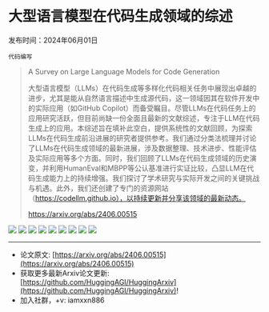 # 大型语言模型在代码生成领域的综述
发布时间：2024年06月01日

`代码编写`
> A Survey on Large Language Models for Code Generation
>
> 大型语言模型（LLMs）在代码生成等多样化代码相关任务中展现出卓越的进步，尤其是能从自然语言描述中生成源代码，这一领域因其在软件开发中的实际应用（如GitHub Copilot）而备受瞩目。尽管LLMs在代码任务上的应用研究活跃，但目前尚缺一份全面且最新的文献综述，专注于LLM在代码生成上的应用。本综述旨在填补此空白，提供系统性的文献回顾，为探索LLMs在代码生成前沿进展的研究者提供参考。我们通过分类法梳理并讨论了LLMs在代码生成领域的最新进展，涉及数据整理、技术进步、性能评估及实际应用等多个方面。同时，我们回顾了LLMs在代码生成领域的历史演变，并利用HumanEval和MBPP等公认基准进行实证比较，凸显LLM在代码生成能力上的持续增强。我们探讨了学术研究与实际开发之间的关键挑战与机遇。此外，我们还创建了专门的资源网站（https://codellm.github.io），以持续更新并分享该领域的最新动态。
>
> https://arxiv.org/abs/2406.00515

![](https://raw.githubusercontent.com/HuggingAGI/HuggingArxiv/main/paper_images/2406.00515/x1.png)
![](https://raw.githubusercontent.com/HuggingAGI/HuggingArxiv/main/paper_images/2406.00515/x2.png)
![](https://raw.githubusercontent.com/HuggingAGI/HuggingArxiv/main/paper_images/2406.00515/x3.png)
![](https://raw.githubusercontent.com/HuggingAGI/HuggingArxiv/main/paper_images/2406.00515/Data_Processing_v2.png)
![](https://raw.githubusercontent.com/HuggingAGI/HuggingArxiv/main/paper_images/2406.00515/x4.png)
![](https://raw.githubusercontent.com/HuggingAGI/HuggingArxiv/main/paper_images/2406.00515/FFT_PEFT_v4.png)
![](https://raw.githubusercontent.com/HuggingAGI/HuggingArxiv/main/paper_images/2406.00515/x5.png)
![](https://raw.githubusercontent.com/HuggingAGI/HuggingArxiv/main/paper_images/2406.00515/x6.png)
![](https://raw.githubusercontent.com/HuggingAGI/HuggingArxiv/main/paper_images/2406.00515/Agent.png)

<hr />

- 论文原文: [https://arxiv.org/abs/2406.00515](https://arxiv.org/abs/2406.00515)
- 获取更多最新Arxiv论文更新: [https://github.com/HuggingAGI/HuggingArxiv](https://github.com/HuggingAGI/HuggingArxiv)!
- 加入社群，+v: iamxxn886